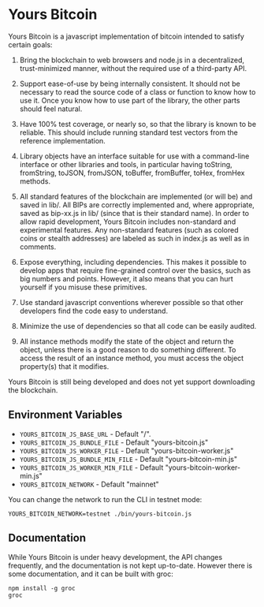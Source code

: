 Yours Bitcoin
=============

Yours Bitcoin is a javascript implementation of bitcoin intended to satisfy
certain goals:

1. Bring the blockchain to web browsers and node.js in a decentralized,
trust-minimized manner, without the required use of a third-party API.

2. Support ease-of-use by being internally consistent. It should not be
necessary to read the source code of a class or function to know how to use it.
Once you know how to use part of the library, the other parts should feel
natural.

3. Have 100% test coverage, or nearly so, so that the library is known to be
reliable. This should include running standard test vectors from the reference
implementation.

4. Library objects have an interface suitable for use with a command-line
interface or other libraries and tools, in particular having toString,
fromString, toJSON, fromJSON, toBuffer, fromBuffer, toHex, fromHex methods.

5. All standard features of the blockchain are implemented (or will be) and
saved in lib/. All BIPs are correctly implemented and, where appropriate, saved
as bip-xx.js in lib/ (since that is their standard name). In order to allow
rapid development, Yours Bitcoin includes non-standard and experimental
features.  Any non-standard features (such as colored coins or stealth
addresses) are labeled as such in index.js as well as in comments.

6. Expose everything, including dependencies. This makes it possible to develop
apps that require fine-grained control over the basics, such as big numbers and
points. However, it also means that you can hurt yourself if you misuse these
primitives.

7. Use standard javascript conventions wherever possible so that other
developers find the code easy to understand.

8. Minimize the use of dependencies so that all code can be easily audited.

9. All instance methods modify the state of the object and return the object,
unless there is a good reason to do something different. To access the result
of an instance method, you must access the object property(s) that it modifies.

Yours Bitcoin is still being developed and does not yet support downloading the
blockchain.

Environment Variables
---------------------
- `YOURS_BITCOIN_JS_BASE_URL` - Default "/".
- `YOURS_BITCOIN_JS_BUNDLE_FILE` - Default "yours-bitcoin.js"
- `YOURS_BITCOIN_JS_WORKER_FILE` - Default "yours-bitcoin-worker.js"
- `YOURS_BITCOIN_JS_BUNDLE_MIN_FILE` - Default "yours-bitcoin-min.js"
- `YOURS_BITCOIN_JS_WORKER_MIN_FILE` - Default "yours-bitcoin-worker-min.js"
- `YOURS_BITCOIN_NETWORK` - Default "mainnet"

You can change the network to run the CLI in testnet mode:
```
YOURS_BITCOIN_NETWORK=testnet ./bin/yours-bitcoin.js
```

Documentation
-------------

While Yours Bitcoin is under heavy development, the API changes frequently, and
the documentation is not kept up-to-date. However there is some documentation,
and it can be built with groc:

```
npm install -g groc
groc
```

